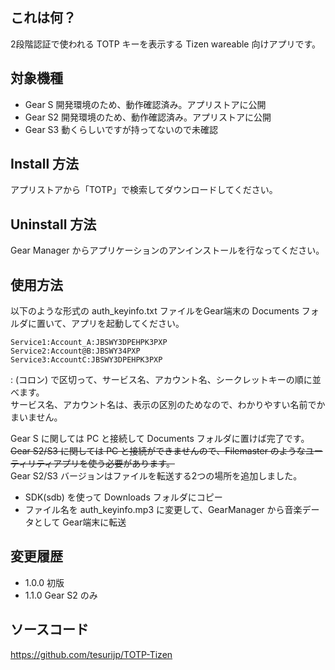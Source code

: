 ## これは何？
2段階認証で使われる TOTP キーを表示する Tizen wareable 向けアプリです。


## 対象機種
 - Gear S  開発環境のため、動作確認済み。アプリストアに公開
 - Gear S2  開発環境のため、動作確認済み。アプリストアに公開
 - Gear S3  動くらしいですが持ってないので未確認

## Install 方法
アプリストアから「TOTP」で検索してダウンロードしてください。

## Uninstall 方法
Gear Manager からアプリケーションのアンインストールを行なってください。

## 使用方法 
以下のような形式の auth_keyinfo.txt ファイルをGear端末の Documents フォルダに置いて、アプリを起動してください。  
```
Service1:Account_A:JBSWY3DPEHPK3PXP
Service2:Account@B:JBSWY34PXP
Service3:AccountC:JBSWY3DPEHPK3PXP
```
: (コロン) で区切って、サービス名、アカウント名、シークレットキーの順に並べます。  
サービス名、アカウント名は、表示の区別のためなので、わかりやすい名前でかまいません。  

Gear S に関しては PC と接続して Documents フォルダに置けば完了です。  
~~Gear S2/S3 に関しては PC と接続ができませんので、Filemaster のようなユーティリティアプリを使う必要があります。~~  
Gear S2/S3 バージョンはファイルを転送する2つの場所を追加しました。
 - SDK(sdb) を使って Downloads フォルダにコピー
 - ファイル名を auth_keyinfo.mp3 に変更して、GearManager から音楽データとして Gear端末に転送

## 変更履歴
 - 1.0.0 初版
 - 1.1.0 Gear S2 のみ

## ソースコード
https://github.com/tesurijp/TOTP-Tizen
